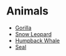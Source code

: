 # Animals

 - [Gorilla](/gorilla.md)
 - [Snow Leopard](/snowLeopard.md)
 - [Humpback Whale](/humpbackWhale.md)
 - [Seal](/seal.md)